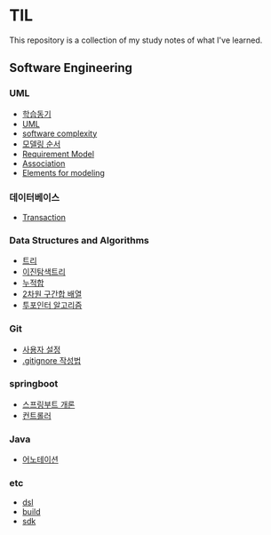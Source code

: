 # TIL
This repository is a collection of my study notes of what I've learned.

## Software Engineering
### UML
- [학습동기](UML/head.md)</br>
- [UML](UML/UML.md)</br>
- [software complexity](UML/software-complexity.md)</br>
- [모델링 순서](UML/modeling-process.md)</br>
- [Requirement Model](UML/requirement_model.md)</br>
- [Association](UML/association.md)</br>
- [Elements for modeling](UML/elements-for-modeling.md)</br>

### 데이터베이스
- [Transaction](database/transaction.md)</br>

### Data Structures and Algorithms
- [트리](DSA/tree.md)</br>
- [이진탐색트리](DSA/BST.md)</br>
- [누적합](DSA/prefex-computation.md)</br>
- [2차원 구간합 배열](DSA/2d-prefix-permutation.md)</br>
- [투포인터 알고리즘](DSA/two-pointer.md)</br>

### Git
- [사용자 설정](Tools/Git/git-configuration.md)</br>
- [.gitignore 작성법](Tools/Git/gitignored.md)</br>

### springboot
- [스프링부트 개론](springboot/abstract.md)</br>
- [컨트롤러](springboot/MVC/controller.md)</br>

### Java
- [어노테이션](java/annotation.md)</br>

### etc
- [dsl](etc/dsl.md)</br>
- [build](etc/build.md)</br>
- [sdk](etc/sdk.md)</br>








